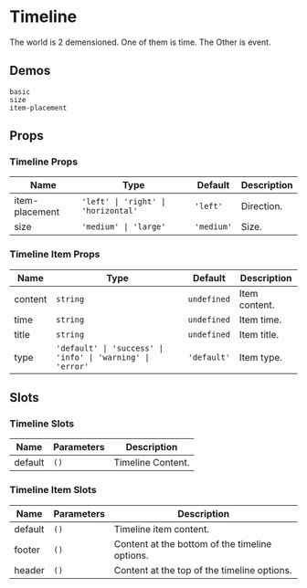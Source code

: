 # Timeline

The world is 2 demensioned. One of them is time. The Other is event.

## Demos

```demo
basic
size
item-placement
```

## Props

### Timeline Props

| Name | Type | Default | Description |
| --- | --- | --- | --- |
| item-placement | `'left' \| 'right' \| 'horizontal'` | `'left'` | Direction. |
| size | `'medium' \| 'large'` | `'medium'` | Size. |

### Timeline Item Props

| Name | Type | Default | Description |
| --- | --- | --- | --- |
| content | `string` | `undefined` | Item content. |
| time | `string` | `undefined` | Item time. |
| title | `string` | `undefined` | Item title. |
| type | `'default' \| 'success' \| 'info' \| 'warning' \| 'error'` | `'default'` | Item type. |

## Slots

### Timeline Slots

| Name    | Parameters | Description       |
| ------- | ---------- | ----------------- |
| default | `()`       | Timeline Content. |

### Timeline Item Slots

| Name    | Parameters | Description                                    |
| ------- | ---------- | ---------------------------------------------- |
| default | `()`       | Timeline item content.                         |
| footer  | `()`       | Content at the bottom of the timeline options. |
| header  | `()`       | Content at the top of the timeline options.    |
